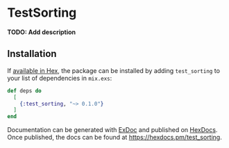 # TestSorting

**TODO: Add description**

## Installation

If [available in Hex](https://hex.pm/docs/publish), the package can be installed
by adding `test_sorting` to your list of dependencies in `mix.exs`:

```elixir
def deps do
  [
    {:test_sorting, "~> 0.1.0"}
  ]
end
```

Documentation can be generated with [ExDoc](https://github.com/elixir-lang/ex_doc)
and published on [HexDocs](https://hexdocs.pm). Once published, the docs can
be found at <https://hexdocs.pm/test_sorting>.

